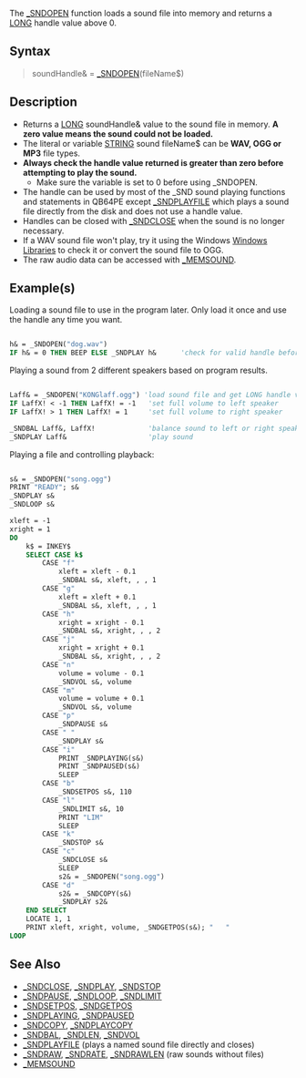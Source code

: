 The [_SNDOPEN](_SNDOPEN) function loads a sound file into memory and returns a [LONG](LONG) handle value above 0.

## Syntax

> soundHandle& = [_SNDOPEN](_SNDOPEN)(fileName$)

## Description

* Returns a [LONG](LONG) soundHandle& value to the sound file in memory. **A zero value means the sound could not be loaded.**
* The literal or variable [STRING](STRING) sound fileName$ can be **WAV, OGG or MP3** file types.
* **Always check the handle value returned is greater than zero before attempting to play the sound.**
  * Make sure the variable is set to 0 before using _SNDOPEN.
* The handle can be used by most of the _SND sound playing functions and statements in QB64PE except [_SNDPLAYFILE](_SNDPLAYFILE) which plays a sound file directly from the disk and does not use a handle value.
* Handles can be closed with [_SNDCLOSE](_SNDCLOSE) when the sound is no longer necessary. 
* If a WAV sound file won't play, try it using the Windows [Windows Libraries](Windows-Libraries) to check it or convert the sound file to OGG.
* The raw audio data can be accessed with [_MEMSOUND](_MEMSOUND).

## Example(s)

Loading a sound file to use in the program later. Only load it once and use the handle any time you want.

```vb

h& = _SNDOPEN("dog.wav")
IF h& = 0 THEN BEEP ELSE _SNDPLAY h&      'check for valid handle before using!

```

Playing a sound from 2 different speakers based on program results.

```vb

Laff& = _SNDOPEN("KONGlaff.ogg") 'load sound file and get LONG handle value 
IF LaffX! < -1 THEN LaffX! = -1   'set full volume to left speaker
IF LaffX! > 1 THEN LaffX! = 1     'set full volume to right speaker

_SNDBAL Laff&, LaffX!             'balance sound to left or right speaker
_SNDPLAY Laff&                    'play sound 

```

Playing a file and controlling playback:

```vb

s& = _SNDOPEN("song.ogg")
PRINT "READY"; s&
_SNDPLAY s&
_SNDLOOP s&

xleft = -1
xright = 1
DO
    k$ = INKEY$
    SELECT CASE k$
        CASE "f"
            xleft = xleft - 0.1
            _SNDBAL s&, xleft, , , 1
        CASE "g"
            xleft = xleft + 0.1
            _SNDBAL s&, xleft, , , 1
        CASE "h"
            xright = xright - 0.1
            _SNDBAL s&, xright, , , 2
        CASE "j"
            xright = xright + 0.1
            _SNDBAL s&, xright, , , 2
        CASE "n"
            volume = volume - 0.1
            _SNDVOL s&, volume
        CASE "m"
            volume = volume + 0.1
            _SNDVOL s&, volume
        CASE "p"
            _SNDPAUSE s&
        CASE " "
            _SNDPLAY s&
        CASE "i"
            PRINT _SNDPLAYING(s&)
            PRINT _SNDPAUSED(s&)
            SLEEP
        CASE "b"
            _SNDSETPOS s&, 110
        CASE "l"
            _SNDLIMIT s&, 10
            PRINT "LIM"
            SLEEP
        CASE "k"
            _SNDSTOP s&
        CASE "c"
            _SNDCLOSE s&
            SLEEP
            s2& = _SNDOPEN("song.ogg")
        CASE "d"
            s2& = _SNDCOPY(s&)
            _SNDPLAY s2&
    END SELECT
    LOCATE 1, 1
    PRINT xleft, xright, volume, _SNDGETPOS(s&); "   "
LOOP

```

## See Also

* [_SNDCLOSE](_SNDCLOSE), [_SNDPLAY](_SNDPLAY), [_SNDSTOP](_SNDSTOP)
* [_SNDPAUSE](_SNDPAUSE), [_SNDLOOP](_SNDLOOP), [_SNDLIMIT](_SNDLIMIT)
* [_SNDSETPOS](_SNDSETPOS), [_SNDGETPOS](_SNDGETPOS)
* [_SNDPLAYING](_SNDPLAYING), [_SNDPAUSED](_SNDPAUSED)
* [_SNDCOPY](_SNDCOPY), [_SNDPLAYCOPY](_SNDPLAYCOPY)
* [_SNDBAL](_SNDBAL), [_SNDLEN](_SNDLEN), [_SNDVOL](_SNDVOL)
* [_SNDPLAYFILE](_SNDPLAYFILE) (plays a named sound file directly and closes)
* [_SNDRAW](_SNDRAW), [_SNDRATE](_SNDRATE), [_SNDRAWLEN](_SNDRAWLEN) (raw sounds without files)
* [_MEMSOUND](_MEMSOUND)
